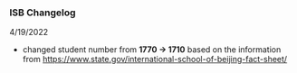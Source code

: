### ISB Changelog

4/19/2022
- changed student number from **1770 -> 1710** based on the information from https://www.state.gov/international-school-of-beijing-fact-sheet/
